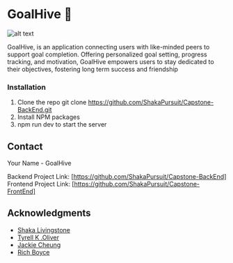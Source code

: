 <a name="readme-top"></a>
# GoalHive 🥅

![alt text](image.png)

GoalHive, is an application connecting users with like-minded peers to support goal completion. Offering personalized goal setting, progress tracking, and motivation, GoalHive empowers users to stay dedicated to their objectives, fostering long term success and friendship


### Installation


1. Clone the repo
   git clone https://github.com/ShakaPursuit/Capstone-BackEnd.git
2. Install NPM packages
3. npm run dev to start the server

<!-- CONTACT -->
## Contact

Your Name - GoalHive

Backend Project Link: [https://github.com/ShakaPursuit/Capstone-BackEnd]
Frontend Project Link: [https://github.com/ShakaPursuit/Capstone-FrontEnd]

<!-- ACKNOWLEDGMENTS -->
## Acknowledgments

* [Shaka Livingstone]()
* [Tyrell K .Oliver]()
* [Jackie Cheung]()
* [Rich Boyce]()

